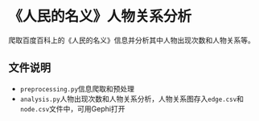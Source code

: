 # 《人民的名义》人物关系分析
爬取百度百科上的《人民的名义》信息并分析其中人物出现次数和人物关系等。

## 文件说明
- `preprocessing.py`信息爬取和预处理
- `analysis.py`人物出现次数和人物关系分析，人物关系图存入`edge.csv`和`node.csv`文件中，可用Gephi打开